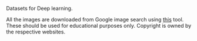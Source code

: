 Datasets for Deep learning.

All the images are downloaded from Google image search using [this](https://github.com/atif93/google_image_downloader) tool. These should be used for educational purposes only. Copyright is owned by the respective websites.
